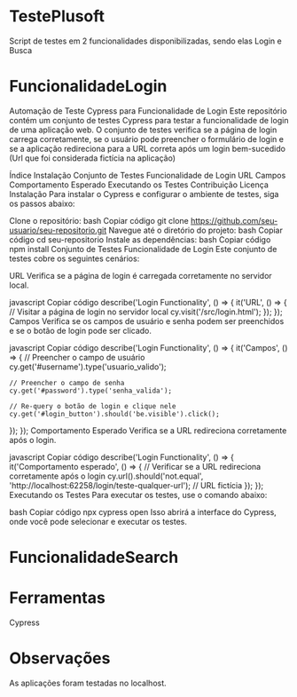 # TestePlusoft
Script de testes em 2 funcionalidades disponibilizadas, sendo elas Login e Busca

# FuncionalidadeLogin  
  
Automação de Teste Cypress para Funcionalidade de Login
Este repositório contém um conjunto de testes Cypress para testar a funcionalidade de login de uma aplicação web. O conjunto de testes verifica se a página de login carrega corretamente, se o usuário pode preencher o formulário de login e se a aplicação redireciona para a URL correta após um login bem-sucedido (Url que foi considerada fictícia na aplicação)

Índice
Instalação
Conjunto de Testes
Funcionalidade de Login
URL
Campos
Comportamento Esperado
Executando os Testes
Contribuição
Licença
Instalação
Para instalar o Cypress e configurar o ambiente de testes, siga os passos abaixo:

Clone o repositório:
bash
Copiar código
git clone https://github.com/seu-usuario/seu-repositorio.git
Navegue até o diretório do projeto:
bash
Copiar código
cd seu-repositorio
Instale as dependências:
bash
Copiar código
npm install
Conjunto de Testes
Funcionalidade de Login
Este conjunto de testes cobre os seguintes cenários:

URL
Verifica se a página de login é carregada corretamente no servidor local.

javascript
Copiar código
describe('Login Functionality', () => {
  it('URL', () => {
    // Visitar a página de login no servidor local
    cy.visit('/src/login.html');
  });
});
Campos
Verifica se os campos de usuário e senha podem ser preenchidos e se o botão de login pode ser clicado.

javascript
Copiar código
describe('Login Functionality', () => {
  it('Campos', () => {
    // Preencher o campo de usuário
    cy.get('#username').type('usuario_valido');
    
    // Preencher o campo de senha
    cy.get('#password').type('senha_valida');
    
    // Re-query o botão de login e clique nele
    cy.get('#login_button').should('be.visible').click();
  });
});
Comportamento Esperado
Verifica se a URL redireciona corretamente após o login.

javascript
Copiar código
describe('Login Functionality', () => {
  it('Comportamento esperado', () => {
    // Verificar se a URL redireciona corretamente após o login
    cy.url().should('not.equal', 'http://localhost:62258/login/teste-qualquer-url'); // URL fictícia
  });
});
Executando os Testes
Para executar os testes, use o comando abaixo:

bash
Copiar código
npx cypress open
Isso abrirá a interface do Cypress, onde você pode selecionar e executar os testes.
# FuncionalidadeSearch


# Ferramentas
  Cypress

# Observações
  As aplicações foram testadas no localhost.
